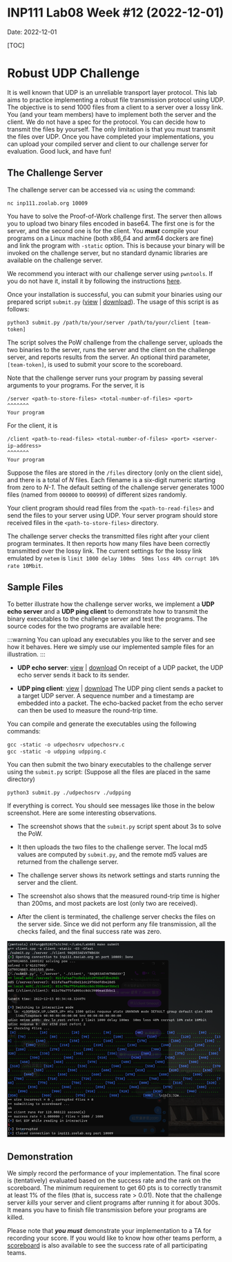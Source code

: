 # INP111 Lab08 Week #12 (2022-12-01)

Date: 2022-12-01

[TOC]

# Robust UDP Challenge

It is well known that UDP is an unreliable transport layer protocol. This lab aims to practice implementing a robust file transmission protocol using UDP. The objective is to send 1000 files from a client to a server over a lossy link. You (and your team members) have to implement both the server and the client. We do not have a spec for the protocol. You can decide how to transmit the files by yourself. The only limitation is that you must transmit the files over UDP. Once you have completed your implementations, you can upload your compiled server and client to our challenge server for evaluation. Good luck, and have fun!

## The Challenge Server

The challenge server can be accessed via ``nc`` using the command:
```
nc inp111.zoolab.org 10009
```
You have to solve the Proof-of-Work challenge first. The server then allows you to upload two binary files encoded in base64. The first one is for the server, and the second one is for the client. You ***must*** compile your programs on a Linux machine (both x86_64 and arm64 dockers are fine) and link the program with `-static` option. This is because your binary will be invoked on the challenge server, but no standard dynamic libraries are available on the challenge server.

We recommend you interact with our challenge server using `pwntools`. If you do not have it, install it by following the instructions [here](https://md.zoolab.org/s/EleTCdAQ5).

Once your installation is successful, you can submit your binaries using our prepared script `submit.py` ([view](https://inp111.zoolab.org/code.html?file=lab08/submit.py) | [download](https://inp111.zoolab.org/lab08/submit.py)). The usage of this script is as follows:
```
python3 submit.py /path/to/your/server /path/to/your/client [team-token]
```
The script solves the PoW challenge from the challenge server, uploads the two binaries to the server, runs the server and the client on the challenge server, and reports results from the server. An optional third parameter, `[team-token]`, is used to submit your score to the scoreboard.

Note that the challenge server runs your program by passing several arguments to your programs. For the server, it is
```
/server <path-to-store-files> <total-number-of-files> <port>
^^^^^^^
Your program
```
For the client, it is
```
/client <path-to-read-files> <total-number-of-files> <port> <server-ip-address>
^^^^^^^
Your program
```
Suppose the files are stored in the `/files` directory (only on the client side), and there is a total of *N* files. Each filename is a six-digit numeric starting from zero to *N-1*. The default setting of the challenge server generates 1000 files (named from `000000` to `000999`) of different sizes randomly.

Your client program should read files from the `<path-to-read-files>` and send the files to your server using UDP. Your server program should store received files in the `<path-to-store-files>` directory.

The challenge server checks the transmitted files right after your client program terminates. It then reports how many files have been correctly transmitted over the lossy link. The current settings for the lossy link emulated by `netem` is `limit 1000 delay 100ms  50ms loss 40% corrupt 10% rate 10Mbit`.

## Sample Files

To better illustrate how the challenge server works, we implement a **UDP echo server** and a **UDP ping client** to demonstrate how to transmit the binary executables to the challenge server and test the programs. The source codes for the two programs are available here:

:::warning
You can upload any executables you like to the server and see how it behaves. Here we simply use our implemented sample files for an illustration.
:::

- **UDP echo server**: [view](https://inp111.zoolab.org/code.html?file=lab08/udpechosrv.c) | [download](https://inp111.zoolab.org/lab08/udpechosrv.c)
   On receipt of a UDP packet, the UDP echo server sends it back to its sender.

- **UDP ping client**: [view](https://inp111.zoolab.org/code.html?file=lab08/udpping.c) | [download](https://inp111.zoolab.org/lab08/udpping.c)
   The UDP ping client sends a packet to a target UDP server. A sequence number and a timestamp are embedded into a packet. The echo-backed packet from the echo server can then be used to measure the round-trip time. 

You can compile and generate the executables using the following commands:
```
gcc -static -o udpechosrv udpechosrv.c
gcc -static -o udpping udpping.c
```
You can then submit the two binary executables to the challenge server using the `submit.py` script: (Suppose all the files are placed in the same directory)
```
python3 submit.py ./udpechosrv ./udpping
```
If everything is correct. You should see messages like those in the below screenshot. Here are some interesting observations.

- The screenshot shows that the `submit.py` script spent about 3s to solve the PoW.

- It then uploads the two files to the challenge server. The local md5 values are computed by `submit.py`, and the remote md5 values are returned from the challenge server.

- The challenge server shows its network settings and starts running the server and the client. 

- The screenshot also shows that the measured round-trip time is higher than 200ms, and most packets are lost (only two are received).

- After the client is terminated, the challenge server checks the files on the server side. Since we did not perform any file transmission, all the checks failed, and the final success rate was zero.

![submit-udpecho-ping](./submit.png)


## Demonstration

We simply record the performance of your implementation. The final score is (tentatively) evaluated based on the success rate and the rank on the scoreboard. The minimum requirement to get 60 pts is to correctly transmit at least 1% of the files (that is, success rate > 0.01). Note that the challenge server *kills* your server and client programs after running it for about 300s. It means you have to finish file transmission before your programs are killed.

Please note that ***you must*** demonstrate your implementation to a TA for recording your score. If you would like to know how other teams perform, a [scoreboard](https://robustudp.zoolab.org/) is also available to see the success rate of all participating teams.
